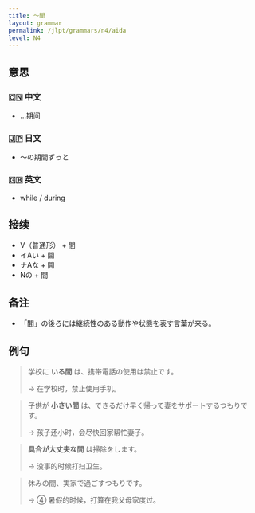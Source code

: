 ```yaml
---
title: 〜間
layout: grammar
permalink: /jlpt/grammars/n4/aida
level: N4
---
```


## 意思

### 🇨🇳 中文

- ...期间

### 🇯🇵 日文

- 〜の期間ずっと

### 🇬🇧 英文

- while / during

## 接续

- V（普通形） + 間
- イAい + 間
- ナAな + 間
- Nの + 間

## 备注

- 「間」の後ろには継続性のある動作や状態を表す言葉が来る。

## 例句

> 学校に **いる間** は、携帯電話の使用は禁止です。
>
> → 在学校时，禁止使用手机。

> 子供が **小さい間** は、できるだけ早く帰って妻をサポートするつもりです。
>
> → 孩子还小时，会尽快回家帮忙妻子。

> **具合が大丈夫な間** は掃除をします。
>
> → 没事的时候打扫卫生。

> 休みの間、実家で過ごすつもりです。
>
> → ④ 暑假的时候，打算在我父母家度过。

